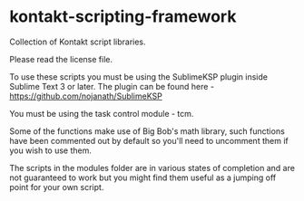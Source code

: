 # kontakt-scripting-framework
Collection of Kontakt script libraries.

Please read the license file.

To use these scripts you must be using the SublimeKSP plugin inside Sublime Text 3 or later. The plugin can be found here - https://github.com/nojanath/SublimeKSP

You must be using the task control module - tcm.

Some of the functions make use of Big Bob's math library, such functions have been commented out by default so you'll need to uncomment them if you wish to use them.

The scripts in the modules folder are in various states of completion and are not guaranteed to work but you might find them useful as a jumping off point for your own script.
